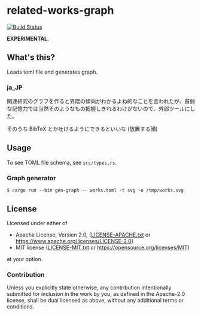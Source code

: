 # related-works-graph

[![Build Status](https://travis-ci.org/lo48576/related-works-graph.svg?branch=develop)](https://travis-ci.org/lo48576/related-works-graph)

**EXPERIMENTAL**.

## What's this?

Loads toml file and generates graph.

### ja\_JP

関連研究のグラフを作ると界隈の傾向がわかるよね的なことを言われたが、貧弱な記憶力では当然そのようなもの把握しきれるわけがないので、外部ツールにした。

そのうち BibTeX とか吐けるようにできるといいな (放置する顔)

## Usage
To see TOML file schema, see `src/types.rs`.

### Graph generator
```
$ cargo run --bin gen-graph -- works.toml -t svg -o /tmp/works.svg
```

## License

Licensed under either of

* Apache License, Version 2.0, ([LICENSE-APACHE.txt](LICENSE-APACHE.txt) or
  <https://www.apache.org/licenses/LICENSE-2.0>)
* MIT license ([LICENSE-MIT.txt](LICENSE-MIT.txt) or
  <https://opensource.org/licenses/MIT>)

at your option.

### Contribution

Unless you explicitly state otherwise, any contribution intentionally submitted
for inclusion in the work by you, as defined in the Apache-2.0 license, shall be
dual licensed as above, without any additional terms or conditions.
